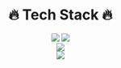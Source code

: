 <div align=center>
  <div><h1>🔥 Tech Stack 🔥</h1></div>

  <div>
    <img src="https://img.shields.io/badge/javascript-F7DF1E?style=for-the-badge&logo=javascript&logoColor=black">
    <img src="https://img.shields.io/badge/reactnative-61DAFB?style=for-the-badge&logo=react&logoColor=black"> 
  </div>


  <div>
    <img align="center" src="https://github-readme-stats.vercel.app/api?username=yunmi099" />
  </div>
  
  <div>
<!--     [![Top Langs](https://github-readme-stats.vercel.app/api/top-langs/?username=yunmi099&layout=compact)](https://github.com/yunmi099/github-readme-stats) -->
    <img src="https://github-readme-stats.vercel.app/api/top-langs/?username=yunmi099&layout=compact" />
  </div>
</div>


